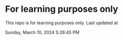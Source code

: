 # For learning purposes only
This repo is for learning purposes only.
Last updated at

Sunday, March 10, 2024 5:26:45 PM

